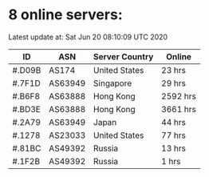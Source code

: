 # 8 online servers:

Latest update at: Sat Jun 20 08:10:09 UTC 2020

| ID | ASN | Server Country | Online |
| -- | --- | -------------- | ------ |
| #.D09B | AS174 | United States | 23 hrs |
| #.7F1D | AS63949 | Singapore | 29 hrs |
| #.B6F8 | AS63888 | Hong Kong | 2592 hrs |
| #.BD3E | AS63888 | Hong Kong | 3661 hrs |
| #.2A79 | AS63949 | Japan | 44 hrs |
| #.1278 | AS23033 | United States | 77 hrs |
| #.81BC | AS49392 | Russia | 13 hrs |
| #.1F2B | AS49392 | Russia | 1 hrs |

